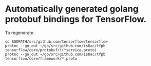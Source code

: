 # Automatically generated golang protobuf bindings for TensorFlow.

To regenerate:
```
cd $GOPATH/src/github.com/tensorflow/tensorflow
protoc --go_out ~/go/src/github.com/is8ac/tfpb tensorflow/core/protobuf/!(*service.proto)
protoc --go_out ~/go/src/github.com/is8ac/tfpb tensorflow/core/framework/*.proto
```
